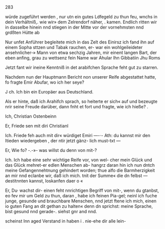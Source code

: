 283

würde zugeführt werden , nur utn ein gutes Ldfegeld zu thun
feu, wnchs in dein Verhältniß,. wie wir» dem Zelrendorf näher,
. kamen. Endlich ritten wir in dasselbe hinein nnd stiegen in
der Mitte vor der vornehmsten nnd grdßten Hütte ab

Nur unfet Anführer begleitete mich in das Zelt des Einirsz
ich fand ihn auf einem Sopha sttzen und Tabak rauchen, er-
war ein wohlgeileideter ansehnlicher-» Mann von etwa sechzig
Jahren, mir einent langen Bart, der eben anfing, grau zu
wettsenz fein Name war Ahular Ihn Gibbatiin Jhu
Roms

Jetzt fant wir ineine Kenntniß in det arabifchen Sprache
feht gut zu starren.

Nachdem nun der Hauptmann Bericht non unserer Reife
abgestattet hatte, fo fragte Emir Abufar, wo ich her seye?

J ch. Ich bin ein Europäer aus Deutschland.

Als er hinte, daß ich Arahifch sprach, so heiterte er sich«
auf und bezeugte nrir seine Freude darüber, dann fnht et
fort und fragte, wie ich hieße? .

Ich, Christian Ostenbeinn

Er, Friede sen mit diri Christianl

Ich. Friede feh auch mit dir« würdiget Emiri —-·- Ath:
du kannst mir den Itieden wiedergeben , der ntir jetzt gänz-
lich must-txt —

Er, Wie fo? -.-»- was willst du denn von mit-?

Ich. Ich habe eine sehr wichtige Reife vor, von wel-
cher mein Glück und das Glück mehret-er edlen Menschen ab-
hangrz daran hin ich nun dntch meine Gefangennehtnung
gehindert worden; thue alfo die Barmherzigkeit an mir nnd
eclanbe wir, daß ich mich. tnit der Summe« die dn felbst —
destitnnten kannst, loskanfen daer o «

Er, Du· wachst dir- einen feht nnrichtigen Begriff von
mit-, wenn du gtanbst, eo fev mir um Geld zu thun, daran ,
habe ich feinen Pia-gel; neinl ich fuche junge, gesunde
und brauchbare Menschen, nnd jetzt ftene ich mich, einen
io guten Fang an dit gethan zu halten« denn dn sprichst:
meine Sprache, bist gesund nnd gerade-. siehst gnr and nnd.

scheinst Inn aged Verstand in haben i . nie-ehe dir alle lein-

